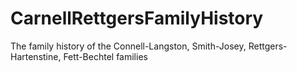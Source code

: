 # CarnellRettgersFamilyHistory
The family history of the Connell-Langston, Smith-Josey, Rettgers-Hartenstine, Fett-Bechtel families
